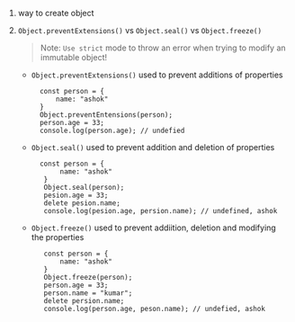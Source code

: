 1. way to create object

2. ```Object.preventExtensions()``` vs ```Object.seal()``` vs ```Object.freeze()```
    > Note: ```Use strict``` mode to throw an error when trying to modify an immutable object!
    - ```Object.preventExtensions()``` used to prevent additions of properties
    
            const person = {
                name: "ashok"
            }
            Object.preventEntensions(person);
            person.age = 33;
            console.log(person.age); // undefied
            
   - ```Object.seal()``` used to prevent addition and deletion of properties
   
           const person = {
                name: "ashok"
            }
            Object.seal(person);
            pesion.age = 33;
            delete pesion.name;
            console.log(pesion.age, persion.name); // undefined, ashok
           
   - ```Object.freeze()``` used to prevent addiition, deletion and modifying the properties
        
            const person = {
                name: "ashok"
            }
            Object.freeze(person);
            person.age = 33;
            person.name = "kumar";
            delete persion.name;
            console.log(person.age, peson.name); // undefied, ashok

